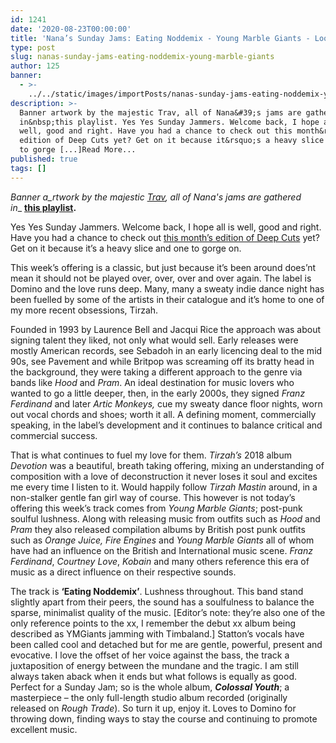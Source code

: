 ```yaml
---
id: 1241
date: '2020-08-23T00:00:00'
title: 'Nana’s Sunday Jams: Eating Noddemix - Young Marble Giants - Loose Lips'
type: post
slug: nanas-sunday-jams-eating-noddemix-young-marble-giants
author: 125
banner:
  - >-
    ../../static/images/importPosts/nanas-sunday-jams-eating-noddemix-young-marble-giants/image1241.jpeg
description: >-
  Banner artwork by the majestic Trav, all of Nana&#39;s jams are gathered
  in&nbsp;this playlist. Yes Yes Sunday Jammers. Welcome back, I hope all is
  well, good and right. Have you had a chance to check out this month&rsquo;s
  edition of Deep Cuts yet? Get on it because it&rsquo;s a heavy slice and one
  to gorge [...]Read More...
published: true
tags: []
---
```

_Banner a_rtwork by the majestic [Trav](https://www.backdownwarchild.co.uk/), all of Nana's jams are gathered in__ [__this playlist__](https://open.spotify.com/playlist/12UoQ8ov5i6P8BIfm2lOjS?si=jarAn1CXSEuYB9vAxJidOg)__.__

Yes Yes Sunday Jammers. Welcome back, I hope all is well, good and right. Have you had a chance to check out [this month’s edition of Deep Cuts](http://loose-lips.co.uk/blog/dead-inside-but-its-ok) yet? Get on it because it’s a heavy slice and one to gorge on. 

This week’s offering is a classic, but just because it’s been around does’nt mean it should not be played over, over, over and over again. The label is Domino and the love runs deep. Many, many a sweaty indie dance night has been fuelled by some of the artists in their catalogue and it’s home to one of my more recent obsessions, Tirzah.

Founded in 1993 by Laurence Bell and Jacqui Rice the approach was about signing talent they liked, not only what would sell. Early releases were mostly American records, see Sebadoh in an early licencing deal to the mid 90s, see Pavement and while Britpop was screaming off its bratty head in the background, they were taking a different approach to the genre via bands like _Hood_ and _Pram_. An ideal destination for music lovers who wanted to go a little deeper, then, in the early 2000s, they signed _Franz Ferdinand_ and later _Artic Monkeys,_ cue my sweaty dance floor nights, worn out vocal chords and shoes; worth it all. A defining moment, commercially speaking, in the label’s development and it continues to balance critical and commercial success.

That is what continues to fuel my love for them. _Tirzah’s_ 2018 album _Devotion_ was a beautiful, breath taking offering, mixing an understanding of composition with a love of deconstruction it never loses it soul and excites me every time I listen to it. Would happily follow _Tirzah Mastin_ around, in a non-stalker gentle fan girl way of course. This however is not today’s offering this week’s track comes from _Young Marble Giants_; post-punk soulful lushness. Along with releasing music from outfits such as _Hood_ and _Pram_ they also released compilation albums by British post punk outfits such as _Orange Juice, Fire Engines_ and _Young Marble Giants_ all of whom have had an influence on the British and International music scene. _Franz Ferdinand_, _Courtney Love_, _Kobain_ and many others reference this era of music as a direct influence on their respective sounds.

The track is **‘Eating Noddemix’**. Lushness throughout. This band stand slightly apart from their peers, the sound has a soulfulness to balance the sparse, minimalist quality of the music. \[Editor’s note: they’re also one of the only reference points to the xx, I remember the debut xx album being described as YMGiants jamming with Timbaland.\] Statton’s vocals have been called cool and detached but for me are gentle, powerful, present and evocative. I love the offset of her voice against the bass, the track a juxtaposition of energy between the mundane and the tragic. I am still always taken aback when it ends but what follows is equally as good. Perfect for a Sunday Jam; so is the whole album, **_Colossal Youth_**; a masterpiece – the only full-length studio album recorded (originally released on _Rough Trade_). So turn it up, enjoy it. Loves to Domino for throwing down, finding ways to stay the course and continuing to promote excellent music.